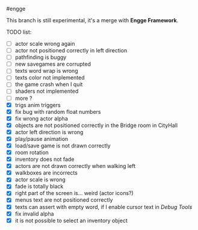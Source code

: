 #engge

This branch is still experimental, it's a merge with **Engge Framework**.

TODO list:
- [ ] actor scale wrong again
- [ ] actor not positioned correctly in left direction
- [ ] pathfinding is buggy
- [ ] new savegames are corrupted 
- [ ] texts word wrap is wrong
- [ ] texts color not implemented
- [ ] the game crash when I quit
- [ ] shaders not implemented
- [ ] more ?
- [x] trigs anim triggers
- [x] fix bug with random float numbers
- [x] fix wrong actor alpha
- [x] objects are not positioned correctly in the Bridge room in CityHall
- [x] actor left direction is wrong
- [x] play/pause animation
- [x] load/save game is not drawn correctly
- [x] room rotation
- [x] inventory does not fade
- [x] actors are not drawn correctly when walking left
- [x] walkboxes are incorrects
- [x] actor scale is wrong
- [x] fade is totally black
- [x] right part of the screen is... weird (actor icons?)
- [x] menus text are not positioned correctly
- [x] texts can assert with empty word, if I enable cursor text in _Debug Tools_
- [x] fix invalid alpha
- [x] it is not possible to select an inventory object
